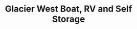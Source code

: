 ---
title: "Glacier West Boat, RV and Self Storage"
url: /kent/glacier-west-boat-rv-and-self-storage/
shop: Mieten
---
